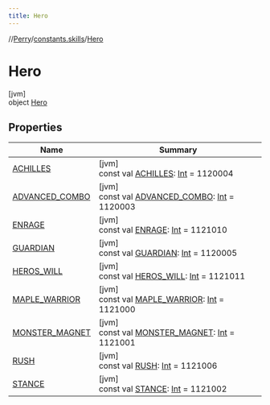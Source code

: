 ```yaml
---
title: Hero
---
```

//[Perry](../../../index.html)/[constants.skills](../index.html)/[Hero](index.html)



# Hero



[jvm]\
object [Hero](index.html)



## Properties


| Name | Summary |
|---|---|
| [ACHILLES](-a-c-h-i-l-l-e-s.html) | [jvm]<br>const val [ACHILLES](-a-c-h-i-l-l-e-s.html): [Int](https://kotlinlang.org/api/latest/jvm/stdlib/kotlin/-int/index.html) = 1120004 |
| [ADVANCED_COMBO](-a-d-v-a-n-c-e-d_-c-o-m-b-o.html) | [jvm]<br>const val [ADVANCED_COMBO](-a-d-v-a-n-c-e-d_-c-o-m-b-o.html): [Int](https://kotlinlang.org/api/latest/jvm/stdlib/kotlin/-int/index.html) = 1120003 |
| [ENRAGE](-e-n-r-a-g-e.html) | [jvm]<br>const val [ENRAGE](-e-n-r-a-g-e.html): [Int](https://kotlinlang.org/api/latest/jvm/stdlib/kotlin/-int/index.html) = 1121010 |
| [GUARDIAN](-g-u-a-r-d-i-a-n.html) | [jvm]<br>const val [GUARDIAN](-g-u-a-r-d-i-a-n.html): [Int](https://kotlinlang.org/api/latest/jvm/stdlib/kotlin/-int/index.html) = 1120005 |
| [HEROS_WILL](-h-e-r-o-s_-w-i-l-l.html) | [jvm]<br>const val [HEROS_WILL](-h-e-r-o-s_-w-i-l-l.html): [Int](https://kotlinlang.org/api/latest/jvm/stdlib/kotlin/-int/index.html) = 1121011 |
| [MAPLE_WARRIOR](-m-a-p-l-e_-w-a-r-r-i-o-r.html) | [jvm]<br>const val [MAPLE_WARRIOR](-m-a-p-l-e_-w-a-r-r-i-o-r.html): [Int](https://kotlinlang.org/api/latest/jvm/stdlib/kotlin/-int/index.html) = 1121000 |
| [MONSTER_MAGNET](-m-o-n-s-t-e-r_-m-a-g-n-e-t.html) | [jvm]<br>const val [MONSTER_MAGNET](-m-o-n-s-t-e-r_-m-a-g-n-e-t.html): [Int](https://kotlinlang.org/api/latest/jvm/stdlib/kotlin/-int/index.html) = 1121001 |
| [RUSH](-r-u-s-h.html) | [jvm]<br>const val [RUSH](-r-u-s-h.html): [Int](https://kotlinlang.org/api/latest/jvm/stdlib/kotlin/-int/index.html) = 1121006 |
| [STANCE](-s-t-a-n-c-e.html) | [jvm]<br>const val [STANCE](-s-t-a-n-c-e.html): [Int](https://kotlinlang.org/api/latest/jvm/stdlib/kotlin/-int/index.html) = 1121002 |

